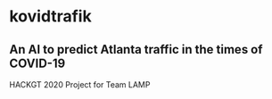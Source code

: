 # kovidtrafik
## An AI to predict Atlanta traffic in the times of COVID-19
HACKGT 2020 Project for Team LAMP
